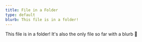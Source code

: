 ```yaml
---
title: File in a Folder
type: default
blurb: This file is in a folder!
---
```


This file is in a folder! It's also the only file so far with a blurb 👀
